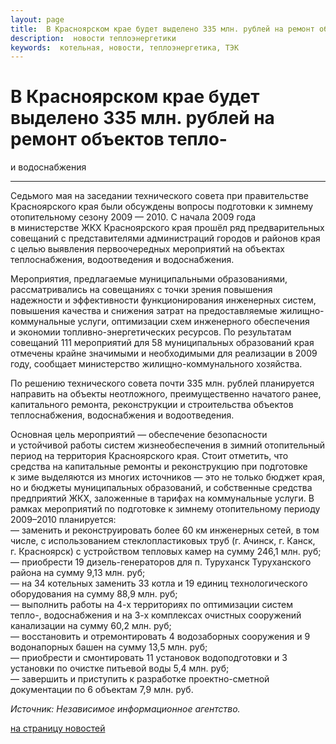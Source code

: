 ```yaml
---
layout: page
title:  В Красноярском крае будет выделено 335 млн. рублей на ремонт объектов тепло- и водоснабжения
description:  новости теплоэнергетики
keywords:  котельная, новости, теплоэнергетика, ТЭК
---
```


# В Красноярском крае будет выделено 335 млн. рублей на ремонт объектов тепло-
и водоснабжения

****

Седьмого мая на заседании технического совета при правительстве Красноярского
края были обсуждены вопросы подготовки к зимнему отопительному сезону 2009 —
2010. С начала 2009 года в министерстве ЖКХ Красноярского края прошёл ряд
предварительных совещаний с представителями администраций городов и районов
края с целью выявления первоочередных мероприятий на объектах теплоснабжения,
водоотведения и водоснабжения.

Мероприятия, предлагаемые муниципальными образованиями, рассматривались на
совещаниях с точки зрения повышения надежности и эффективности
функционирования инженерных систем, повышения качества и снижения затрат на
предоставляемые жилищно-коммунальные услуги, оптимизации схем инженерного
обеспечения и экономии топливно-энергетических ресурсов. По результатам
совещаний 111 мероприятий для 58 муниципальных образований края отмечены
крайне значимыми и необходимыми для реализации в 2009 году, сообщает
министерство жилищно-коммунального хозяйства.

По решению технического совета почти 335 млн. рублей планируется направить на
объекты неотложного, преимущественно начатого ранее, капитального ремонта,
реконструкции и строительства объектов теплоснабжения, водоснабжения и
водоотведения.

Основная цель мероприятий — обеспечение безопасности и устойчивой работы
систем жизнеобеспечения в зимний отопительный период на территория
Красноярского края. Стоит отметить, что средства на капитальные ремонты и
реконструкцию при подготовке к зиме выделяются из многих источников — это не
только бюджет края, но и бюджеты муниципальных образований, и собственные
средства предприятий ЖКХ, заложенные в тарифах на коммунальные услуги. В
рамках мероприятий по подготовке к зимнему отопительному периоду 2009–2010
планируется:  
— заменить и реконструировать более 60 км инженерных сетей, в том числе, с
использованием стеклопластиковых труб (г. Ачинск, г. Канск, г. Красноярск) с
устройством тепловых камер на сумму 246,1 млн. руб;  
— приобрести 19 дизель-генераторов для п. Туруханск Туруханского района на
сумму 9,13 млн. руб;  
— на 34 котельных заменить 33 котла и 19 единиц технологического оборудования
на сумму 88,9 млн. руб;  
— выполнить работы на 4-х территориях по оптимизации систем тепло-,
водоснабжения и на 3-х комплексах очистных сооружений канализации на сумму
60,2 млн. руб;  
— восстановить и отремонтировать 4 водозаборных сооружения и 9 водонапорных
башен на сумму 13,5 млн. руб;  
— приобрести и смонтировать 11 установок водоподготовки и 3 установки по
очистке питьевой воды 5,4 млн. руб;  
— завершить и приступить к разработке проектно-сметной документации по 6
объектам 7,9 млн. руб.

_Источник: Независимое информационное агентство._

[на страницу новостей](/news.shtml)

